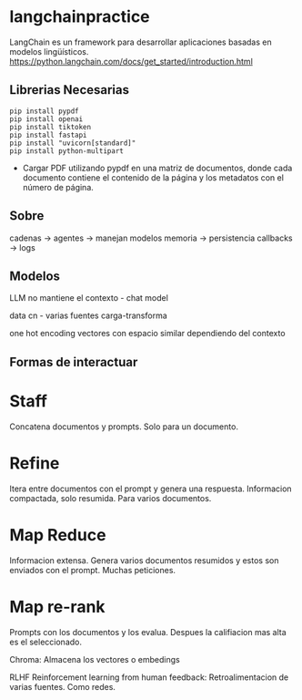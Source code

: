 # langchainpractice

LangChain es un framework para desarrollar aplicaciones basadas en modelos lingüísticos.
https://python.langchain.com/docs/get_started/introduction.html

## Librerias Necesarias 
```
pip install pypdf
pip install openai
pip install tiktoken
pip install fastapi
pip install "uvicorn[standard]"
pip install python-multipart
```
* Cargar PDF utilizando pypdf en una matriz de documentos, donde cada documento contiene el contenido de la página y los metadatos con el número de página.

## Sobre

cadenas ->
agentes -> manejan modelos
memoria -> persistencia
callbacks -> logs

## Modelos
LLM no mantiene el contexto - chat model

data cn - varias fuentes carga-transforma

one hot encoding vectores con espacio similar dependiendo del contexto

## Formas de interactuar
# Staff
Concatena documentos y prompts. Solo para un documento.
# Refine
Itera entre documentos con el prompt y genera una respuesta. Informacion compactada, solo resumida. Para varios documentos.
# Map Reduce
Informacion extensa. Genera varios documentos resumidos y estos son enviados con el prompt. Muchas peticiones. 
# Map re-rank
Prompts con los documentos y los evalua. Despues la califiacion mas alta es el seleccionado.

Chroma: Almacena los vectores o embedings

RLHF Reinforcement learning from human feedback: Retroalimentacion de varias fuentes. Como redes.